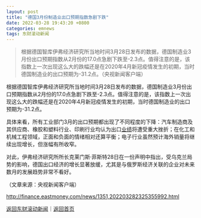 ```yaml
---
layout: post
title: "德国3月份制造业出口预期指数急剧下跌"
date: 2022-03-28 19:43:20 +0800
categories: emnews
tags: 东财滚动新闻
---
```

> 根据德国智库伊弗经济研究所当地时间3月28日发布的数据，德国制造业3月份出口预期指数从2月份的17.0点急剧下跌至-2.3点。值得注意的是，该指数上一次出现这么大的跌幅还是在2020年4月新冠疫情发生的初期，当时德国制造业的出口预期为-31.2点。（央视新闻客户端）

<p>根据德国智库伊弗经济研究所当地时间3月28日发布的数据，德国制造业3月份出口预期指数从2月份的17.0点急剧下跌至-2.3点。值得注意的是，该指数上一次出现这么大的跌幅还是在2020年4月新冠疫情发生的初期，当时德国制造业的出口预期为-31.2点。</p>
 <p>具体来看，所有工业部门3月的出口预期都出现了不同程度的下降：汽车制造商及其供应商、橡胶和塑料行业、印刷行业均认为出口<span id="Info.3321"><a href="http://data.eastmoney.com/bbsj/" class="infokey">业绩</a></span>将遭受重大挫折；在化工和机械工程领域，正面和负面的情绪相对还算平衡；电子行业虽然预计海外销量将继续出现增长，但涨幅有所收窄。</p>
 <p>对此，伊弗经济研究所所长克莱门斯·菲斯特28日在一份声明中指出，受乌克兰局势的影响，德国出口经济的增长显著放缓，尤其是与俄罗斯经济关联的企业对未来数月的发展趋势非常不看好。</p><p class="em_media">（文章来源：央视新闻客户端）</p>

<http://finance.eastmoney.com/news/1351,202203282325355992.html>

[返回东财滚动新闻](//finews.withounder.com/emnews/)｜[返回首页](//finews.withounder.com/)